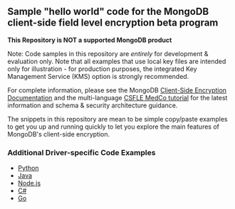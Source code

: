 ## Sample "hello world" code for the MongoDB client-side field level encryption beta program 


**This Repository is NOT a supported MongoDB product**

Note: Code samples in this repository are _entirely_ for development & evaluation only. Note that all examples that use local key files are intended only for illustration - for production purposes, the integrated Key Management Service (KMS) option is strongly recommended. 

For complete information, please see the MongoDB [Client-Side Encryption Documentation](https://docs.mongodb.com/master/core/security-client-side-encryption/) and the multi-language [CSFLE MedCo tutorial](https://docs.mongodb.com/ecosystem/use-cases/client-side-field-level-encryption-guide/) for the latest information and schema & security architecture guidance.

The snippets in this repository are mean to be simple copy/paste examples to get you up and running quickly to let you explore the main features of MongoDB's client-side encryption.


### Additional Driver-specific Code Examples

- [Python](https://github.com/mongodb/mongo-python-driver/blob/master/doc/examples/encryption.rst)
- [Java](https://mongodb.github.io/mongo-java-driver/3.11/driver/tutorials/client-side-encryption/#examples)
- [Node.js](https://github.com/mongodb/node-mongodb-native/blob/master/docs/reference/content/reference/client-side-encryption.md)
- [C#](https://mongodb.github.io/mongo-csharp-driver/2.10/reference/driver/crud/client_side_encryption/#examples)
- [Go](https://godoc.org/go.mongodb.org/mongo-driver/mongo#hdr-Client_Side_Encryption)
